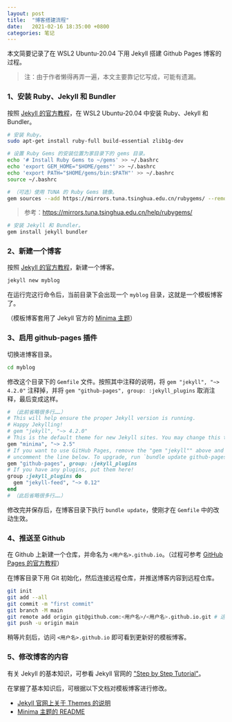 ```yaml
---
layout: post
title:  "博客搭建流程"
date:   2021-02-16 18:35:00 +0800
categories: 笔记
---
```


本文简要记录了在 WSL2 Ubuntu-20.04 下用 Jekyll 搭建 Github Pages 博客的过程。

> 注：由于作者懒得再弄一遍，本文主要靠记忆写成，可能有遗漏。

### 1、安装 Ruby、Jekyll 和 Bundler

按照 [Jekyll 的官方教程](https://jekyllrb.com/docs/installation/ubuntu/)，在 WSL2 Ubuntu-20.04 中安装 Ruby、Jekyll 和 Bundler。

```bash
# 安装 Ruby。
sudo apt-get install ruby-full build-essential zlib1g-dev
```

```bash
# 设置 Ruby Gems 的安装位置为家目录下的 gems 目录。
echo '# Install Ruby Gems to ~/gems' >> ~/.bashrc
echo 'export GEM_HOME="$HOME/gems"' >> ~/.bashrc
echo 'export PATH="$HOME/gems/bin:$PATH"' >> ~/.bashrc
source ~/.bashrc
```

```bash
# （可选）使用 TUNA 的 Ruby Gems 镜像。
gem sources --add https://mirrors.tuna.tsinghua.edu.cn/rubygems/ --remove https://rubygems.org/
```

> 参考：<https://mirrors.tuna.tsinghua.edu.cn/help/rubygems/>

```bash
# 安装 Jekyll 和 Bundler。
gem install jekyll bundler
```

### 2、新建一个博客

按照 [Jekyll 的官方教程](https://jekyllrb.com/docs/)，新建一个博客。

```bash
jekyll new myblog
```

在运行完这行命令后，当前目录下会出现一个 ``myblog`` 目录，这就是一个模板博客了。

（模板博客套用了 Jekyll 官方的 [Minima 主题](https://github.com/jekyll/minima)）

### 3、启用 github-pages 插件

切换进博客目录。

```bash
cd myblog
```

修改这个目录下的 ``Gemfile`` 文件。按照其中注释的说明，将 ``gem "jekyll", "~> 4.2.0"`` 注释掉，并将 ``gem "github-pages", group: :jekyll_plugins`` 取消注释，最后变成这样。

```ruby
# （此前省略很多行……）
# This will help ensure the proper Jekyll version is running.
# Happy Jekylling!
# gem "jekyll", "~> 4.2.0"
# This is the default theme for new Jekyll sites. You may change this to anything you like.
gem "minima", "~> 2.5"
# If you want to use GitHub Pages, remove the "gem "jekyll"" above and
# uncomment the line below. To upgrade, run `bundle update github-pages`.
gem "github-pages", group: :jekyll_plugins
# If you have any plugins, put them here!
group :jekyll_plugins do
  gem "jekyll-feed", "~> 0.12"
end
# （此后省略很多行……）
```

修改完并保存后，在博客目录下执行 ``bundle update``，使刚才在 ``Gemfile`` 中的改动生效。

### 4、推送至 Github

在 Github 上新建一个仓库，并命名为 ``<用户名>.github.io``。（过程可参考 [GitHub Pages 的官方教程](https://docs.github.com/en/github/working-with-github-pages/creating-a-github-pages-site-with-jekyll#creating-a-repository-for-your-site)）

在博客目录下用 Git 初始化，然后连接远程仓库，并推送博客内容到远程仓库。

```bash
git init
git add --all
git commit -m "first commit"
git branch -M main
git remote add origin git@github.com:<用户名>/<用户名>.github.io.git # 这里换成自己的链接。
git push -u origin main
```

稍等片刻后，访问 ``<用户名>.github.io`` 即可看到更新好的模板博客。

### 5、修改博客的内容

有关 Jekyll 的基本知识，可参看 Jekyll 官网的 ["Step by Step Tutorial"](https://jekyllrb.com/docs/step-by-step/01-setup/)。

在掌握了基本知识后，可根据以下文档对模板博客进行修改。

- [Jekyll 官网上关于 Themes 的说明](https://jekyllrb.com/docs/themes/)
- [Minima 主题的 README](https://github.com/jekyll/minima)
